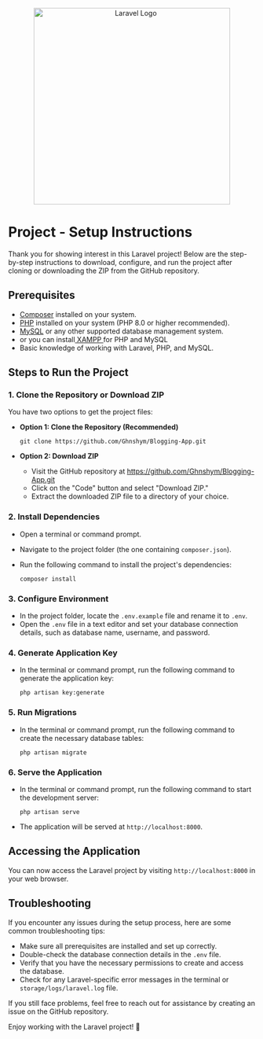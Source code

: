 <p align="center"><a href="https://laravel.com" target="_blank"><img src="https://raw.githubusercontent.com/laravel/art/master/logo-lockup/5%20SVG/2%20CMYK/1%20Full%20Color/laravel-logolockup-cmyk-red.svg" width="400" alt="Laravel Logo"></a></p>
<h1> Project - Setup Instructions</h1>

Thank you for showing interest in this Laravel project! Below are the step-by-step instructions to download, configure, and run the project after cloning or downloading the ZIP from the GitHub repository.

## Prerequisites

- [Composer](https://getcomposer.org/) installed on your system.
- [PHP](https://www.php.net/manual/en/install.php) installed on your system (PHP 8.0 or higher recommended).
- [MySQL](https://www.mysql.com/) or any other supported database management system.
- or you can install<a href="https://www.apachefriends.org/download.html" > XAMPP </a> for PHP and MySQL 
- Basic knowledge of working with Laravel, PHP, and MySQL.

## Steps to Run the Project

### 1. Clone the Repository or Download ZIP

You have two options to get the project files:

- **Option 1: Clone the Repository (Recommended)**
  ```
  git clone https://github.com/Ghnshym/Blogging-App.git
  ```

- **Option 2: Download ZIP**
  - Visit the GitHub repository at https://github.com/Ghnshym/Blogging-App.git
  - Click on the "Code" button and select "Download ZIP."
  - Extract the downloaded ZIP file to a directory of your choice.

### 2. Install Dependencies

- Open a terminal or command prompt.
- Navigate to the project folder (the one containing `composer.json`).
- Run the following command to install the project's dependencies:

  ```
  composer install
  ```

### 3. Configure Environment

- In the project folder, locate the `.env.example` file and rename it to `.env`.
- Open the `.env` file in a text editor and set your database connection details, such as database name, username, and password.

### 4. Generate Application Key

- In the terminal or command prompt, run the following command to generate the application key:

  ```
  php artisan key:generate
  ```

### 5. Run Migrations

- In the terminal or command prompt, run the following command to create the necessary database tables:

  ```
  php artisan migrate
  ```

### 6. Serve the Application

- In the terminal or command prompt, run the following command to start the development server:

  ```
  php artisan serve
  ```

- The application will be served at `http://localhost:8000`.

## Accessing the Application

You can now access the Laravel project by visiting `http://localhost:8000` in your web browser.

## Troubleshooting

If you encounter any issues during the setup process, here are some common troubleshooting tips:

- Make sure all prerequisites are installed and set up correctly.
- Double-check the database connection details in the `.env` file.
- Verify that you have the necessary permissions to create and access the database.
- Check for any Laravel-specific error messages in the terminal or `storage/logs/laravel.log` file.

If you still face problems, feel free to reach out for assistance by creating an issue on the GitHub repository.

Enjoy working with the Laravel project! 🚀

